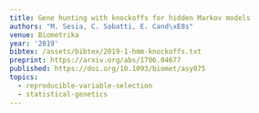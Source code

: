 ```yaml
---
title: Gene hunting with knockoffs for hidden Markov models
authors: "M. Sesia, C. Sabatti, E. Cand\xE8s"
venue: Biometrika
year: '2019'
bibtex: /assets/bibtex/2019-1-hmm-knockoffs.txt
preprint: https://arxiv.org/abs/1706.04677
published: https://doi.org/10.1093/biomet/asy075
topics:
  - reproducible-variable-selection
  - statistical-genetics
---
```

